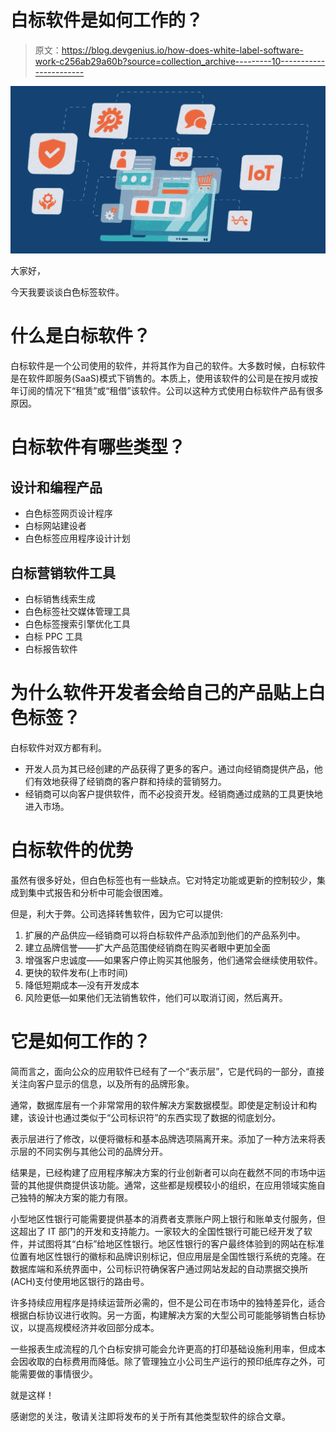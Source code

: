# 白标软件是如何工作的？

> 原文：<https://blog.devgenius.io/how-does-white-label-software-work-c256ab29a60b?source=collection_archive---------10----------------------->

![](img/613839517df4d020752279181fbaea4c.png)

大家好，

今天我要谈谈白色标签软件。

# **什么是白标软件？**

白标软件是一个公司使用的软件，并将其作为自己的软件。大多数时候，白标软件是在软件即服务(SaaS)模式下销售的。本质上，使用该软件的公司是在按月或按年订阅的情况下“租赁”或“租借”该软件。公司以这种方式使用白标软件产品有很多原因。

# 白标软件有哪些类型？

## **设计和编程产品**

*   白色标签网页设计程序
*   白标网站建设者
*   白色标签应用程序设计计划

## **白标营销软件工具**

*   白标销售线索生成
*   白色标签社交媒体管理工具
*   白色标签搜索引擎优化工具
*   白标 PPC 工具
*   白标报告软件

# 为什么软件开发者会给自己的产品贴上白色标签？

白标软件对双方都有利。

*   开发人员为其已经创建的产品获得了更多的客户。通过向经销商提供产品，他们有效地获得了经销商的客户群和持续的营销努力。
*   经销商可以向客户提供软件，而不必投资开发。经销商通过成熟的工具更快地进入市场。

# 白标软件的优势

虽然有很多好处，但白色标签也有一些缺点。它对特定功能或更新的控制较少，集成到集中式报告和分析中可能会很困难。

但是，利大于弊。公司选择转售软件，因为它可以提供:

1.  扩展的产品供应—经销商可以将白标软件产品添加到他们的产品系列中。
2.  建立品牌信誉——扩大产品范围使经销商在购买者眼中更加全面
3.  增强客户忠诚度——如果客户停止购买其他服务，他们通常会继续使用软件。
4.  更快的软件发布(上市时间)
5.  降低短期成本—没有开发成本
6.  风险更低—如果他们无法销售软件，他们可以取消订阅，然后离开。

# 它是如何工作的？

简而言之，面向公众的应用软件已经有了一个“表示层”，它是代码的一部分，直接关注向客户显示的信息，以及所有的品牌形象。

通常，数据库层有一个非常常用的软件解决方案数据模型。即使是定制设计和构建，该设计也通过类似于“公司标识符”的东西实现了数据的彻底划分。

表示层进行了修改，以便将徽标和基本品牌选项隔离开来。添加了一种方法来将表示层的不同实例与其他公司的品牌分开。

结果是，已经构建了应用程序解决方案的行业创新者可以向在截然不同的市场中运营的其他提供商提供该功能。通常，这些都是规模较小的组织，在应用领域实施自己独特的解决方案的能力有限。

小型地区性银行可能需要提供基本的消费者支票账户网上银行和账单支付服务，但这超出了 IT 部门的开发和支持能力。一家较大的全国性银行可能已经开发了软件，并试图将其“白标”给地区性银行。地区性银行的客户最终体验到的网站在标准位置有地区性银行的徽标和品牌识别标记，但应用层是全国性银行系统的克隆。在数据库端和系统界面中，公司标识符确保客户通过网站发起的自动票据交换所(ACH)支付使用地区银行的路由号。

许多持续应用程序是持续运营所必需的，但不是公司在市场中的独特差异化，适合根据白标协议进行收购。另一方面，构建解决方案的大型公司可能能够销售白标协议，以提高规模经济并收回部分成本。

一些报表生成流程的几个白标安排可能会允许更高的打印基础设施利用率，但成本会因收取的白标费用而降低。除了管理独立小公司生产运行的预印纸库存之外，可能需要做的事情很少。

就是这样！

感谢您的关注，敬请关注即将发布的关于所有其他类型软件的综合文章。